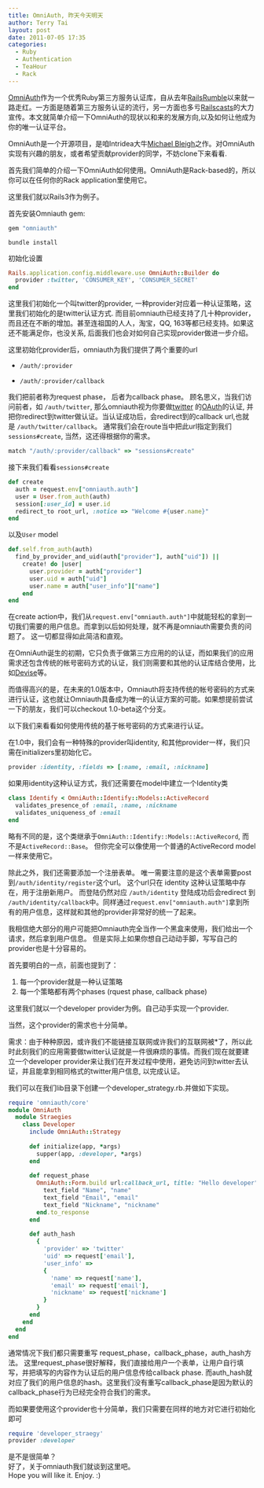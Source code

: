 ```yaml
---
title: OmniAuth, 昨天今天明天
author: Terry Tai
layout: post
date: 2011-07-05 17:35
categories:
  - Ruby
  - Authentication
  - TeaHour
  - Rack
---
```


[OmniAuth]: https://github.com/intridea/omniauth
[RailsRumble]: http://railsrumble.com/
[Railscasts]: http://railscasts.com/
[Michael Bleigh]: http://intridea.com/about/people/mbleigh
[OAuth]: http://oauth.net/
[twitter]: http://twitter.com
[Devise]: https://github.com/plataformatec/devise


[OmniAuth][]作为一个优秀Ruby第三方服务认证库，自从去年[RailsRumble][]以来就一路走红。一方面是随着第三方服务认证的流行，另一方面也多亏[Railscasts][]的大力宣传。本文就简单介绍一下OmniAuth的现状以和来的发展方向,以及如何让他成为你的唯一认证平台。

OmniAuth是一个开源项目，是咱Intridea大牛[Michael Bleigh][]之作。对OmniAuth实现有兴趣的朋友，或者希望贡献provider的同学，不妨clone下来看看.

首先我们简单的介绍一下OmniAuth如何使用。OmniAuth是Rack-based的，所以你可以在任何你的Rack application里使用它。

<!-- more -->

这里我们就以Rails3作为例子。

首先安装Omniauth gem:

```ruby Gemfile
gem "omniauth"
```

```
bundle install
```

初始化设置


```ruby config/initializers/omniauth.rb
Rails.application.config.middleware.use OmniAuth::Builder do
  provider :twitter, 'CONSUMER_KEY', 'CONSUMER_SECRET'
end
```

这里我们初始化一个叫twitter的provider, 一种provider对应着一种认证策略，这里我们初始化的是twitter认证方式. 而目前omniauth已经支持了几十种provider，而且还在不断的增加。甚至连祖国的人人，淘宝，QQ, 163等都已经支持。如果这还不能满足你，也没关系, 后面我们也会对如何自己实现provider做进一步介绍。

这里初始化provider后，omniauth为我们提供了两个重要的url

- `/auth/:provider`

- `/auth/:provider/callback`

我们把前者称为request phase， 后者为callback phase。
顾名思义，当我们访问前者，如 `/auth/twitter`, 那么omniauth视为你要做[twitter][] 的[OAuth][]的认证, 并把你redirect到twitter做认证。当认证成功后，会redirect到的callback url,也就是 `/auth/twitter/callback`。
通常我们会在route当中把此url指定到我们`sessions#create`, 当然，这还得根据你的需求。

```ruby config/routes.rb
match "/auth/:provider/callback" => "sessions#create"
```

接下来我们看看`sessions#create`

```ruby app/controllers/sessions_controller.rb
def create
  auth = request.env["omniauth.auth"]
  user = User.from_auth(auth)
  session[:user_id] = user.id
  redirect_to root_url, :notice => "Welcome #{user.name}"
end
```

以及`User` model

```ruby app/models/user.rb
def.self.from_auth(auth)
  find_by_provider_and_uid(auth["provider"], auth["uid"]) || 
    create! do |user|
      user.provider = auth["provider"]
      user.uid = auth["uid"]
      user.name = auth["user_info"]["name"]
    end
end
```

在create action中，我们从`request.env["omniauth.auth"]`中就能轻松的拿到一切我们需要的用户信息。而拿到以后如何处理，就不再是omniauth需要负责的问题了。
这一切都显得如此简洁和直观。

在OmniAuth诞生的初期，它只负责于做第三方应用的的认证，而如果我们的应用需求还包含传统的帐号密码方式的认证，我们则需要和其他的认证库结合使用，比如[Devise][]等。

而值得高兴的是，在未来的1.0版本中，Omniauth将支持传统的帐号密码的方式来进行认证，这也就让Omniauth具备成为唯一的认证方案的可能。如果想提前尝试一下的朋友，我们可以checkout 1.0-beta这个分支。

以下我们来看看如何使用传统的基于帐号密码的方式来进行认证。

在1.0中，我们会有一种特殊的provider叫identity, 和其他provider一样，我们只需在initializers里初始化它。

```ruby config/initializers/omniauth.rb
provider :identity, :fields => [:name, :email, :nickname]
```

如果用identity这种认证方式，我们还需要在model中建立一个Identity类

```ruby app/models/identity.rb
class Identify < OmniAuth::Identify::Models::ActiveRecord
  validates_presence_of :email, :name, :nickname
  validates_uniqueness_of :email
end
```

略有不同的是，这个类继承于`OmniAuth::Identify::Models::ActiveRecord`, 而不是`ActiveRecord::Base`。
但你完全可以像使用一个普通的ActiveRecord model一样来使用它。

除此之外，我们还需要添加一个注册表单。
唯一需要注意的是这个表单需要post 到`/auth/identity/register`这个url。
这个url只在 identity 这种认证策略中存在，用于注册新用户。
而登陆仍然对应 `/auth/identity` 
登陆成功后会redirect 到 `/auth/identity/callback`中。同样通过`request.env["omniauth.auth"]`拿到所有的用户信息，这样就和其他的provider非常好的统一了起来。

我相信绝大部分的用户可能把Omniauth完全当作一个黑盒来使用，我们给出一个请求，然后拿到用户信息。
但是实际上如果你想自己动动手脚，写写自己的provider也是十分容易的。

首先要明白的一点，前面也提到了：

1. 每一个provider就是一种认证策略
2. 每一个策略都有两个phases (rquest phase, callback phase)

这里我们就以一个developer provider为例。自己动手实现一个provider.

当然，这个provider的需求也十分简单。

需求：由于种种原因，或许我们不能链接互联网或许我们的互联网被*了，所以此时此刻我们的应用需要做twitter认证就是一件很麻烦的事情。而我们现在就要建立一个developer provider来让我们在开发过程中使用，避免访问到twitter去认证，并且能拿到相同格式的twitter用户信息, 以完成认证。

我们可以在我们lib目录下创建一个developer_strategy.rb.并做如下实现。

```ruby developer_strategy.rb
require 'omniauth/core'
module OmniAuth
  module Straegies
    class Developer
      include OmniAuth::Strategy
      
      def initialize(app, *args)
        supper(app, :developer, *args)
      end
      
      def request_phase
        OmniAuth::Form.build url:callback_url, title: "Hello developer" do
          text_field "Name", "name"
          text_field "Email", "email"
          text_field "Nickname", "nickname"
        end.to_response
      end
      
      def auth_hash
        {
          'provider' => 'twitter'
          'uid' => request['email'],
          'user_info' => 
          {
            'name' => request['name'],
            'email' => request['email'],
            'nickname' => request['nickname']
          }
        }
      end
    end
  end
end
```

通常情况下我们都只需要重写 request_phase，callback_phase，auth_hash方法。
这里request_phase很好解释，我们直接给用户一个表单，让用户自行填写，并把填写的内容作为认证后的用户信息传给callback phase. 而auth_hash就对应了我们的用户信息的hash。这里我们没有重写callback_phase是因为默认的callback_phase行为已经完全符合我们的需求。

而如果要使用这个provider也十分简单，我们只需要在同样的地方对它进行初始化即可

```ruby
require 'developer_straegy'
provider :developer
```

是不是很简单？  
好了，关于omniauth我们就谈到这里吧。  
Hope you will like it. Enjoy. :)
